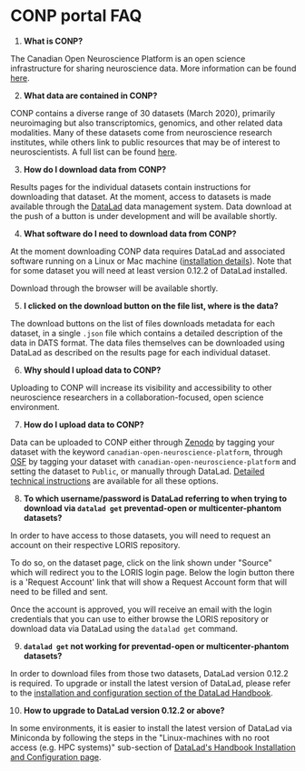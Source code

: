 # CONP portal FAQ

1. **What is CONP?**

The Canadian Open Neuroscience Platform is an open science infrastructure for sharing neuroscience data.  More information can be found [here](https://conp.ca).

2. **What data are contained in CONP?**

CONP contains a diverse range of 30 datasets (March 2020), primarily neuroimaging but also transcriptomics, genomics, and other related data modalities.  Many of these datasets come from neuroscience research institutes, while others link to public resources that may be of interest to neuroscientists. A full list can be found [here](https://portal.conp.ca/search).

3. **How do I download data from CONP?**

Results pages for the individual datasets contain instructions for downloading that dataset.  At the moment, access to datasets is made available through the [DataLad](www.datalad.org) data management system.  Data download at the push of a button is under development and will be available shortly.

4. **What software do I need to download data from CONP?**

At the moment downloading CONP data requires DataLad and associated software running on a Linux or Mac machine ([installation details](http://handbook.datalad.org/en/latest/intro/installation.html#install)). Note that for some dataset you will need at least version 0.12.2 of DataLad installed. 

Download through the browser will be available shortly.

5. **I clicked on the download button on the file list, where is the data?**

The download buttons on the list of files downloads metadata for each dataset, in a single `.json` file which contains a detailed description of the data in DATS format.  The data files themselves can be downloaded using DataLad as described on the results page for each individual dataset.

6. **Why should I upload data to CONP?**

Uploading to CONP will increase its visibility and accessibility to other neuroscience researchers in a collaboration-focused, open science environment. 

7. **How do I upload data to CONP?**

Data can be uploaded to CONP either through [Zenodo](https://zenodo.org) by tagging your dataset with the keyword `canadian-open-neuroscience-platform`, through [OSF](https://osf.io) by tagging your dataset with `canadian-open-neuroscience-platform` and setting the dataset to `Public`, or manually through DataLad.  [Detailed technical instructions](https://github.com/CONP-PCNO/conp-documentation/blob/master/datalad_dataset_addition_procedure.md) are available for all these options.

8. **To which username/password is DataLad referring to when trying to download via `datalad get` preventad-open or multicenter-phantom datasets?**

In order to have access to those datasets, you will need to request an account on their respective LORIS repository. 

To do so, on the dataset page, click on the link shown under "Source" which will redirect you to the LORIS login page. Below the login button there is a 'Request Account' link that will show a Request Account form that will need to be filled and sent. 

Once the account is approved, you will receive an email with the login credentials that you can use to either browse the LORIS repository or download data via DataLad using the `datalad get` command.

9. **`datalad get` not working for preventad-open or multicenter-phantom datasets?**

In order to download files from those two datasets, DataLad version 0.12.2 is required. To upgrade or install the latest version of DataLad, please refer to the [installation and configuration section of the DataLad Handbook](http://handbook.datalad.org/en/latest/intro/installation.html#install). 

10. **How to upgrade to DataLad version 0.12.2 or above?**

In some environments, it is easier to install the latest version of DataLad via Miniconda by following the steps in the "Linux-machines with no root access (e.g. HPC systems)" sub-section of [DataLad's Handbook Installation and Configuration page](http://handbook.datalad.org/en/latest/intro/installation.html#install).
